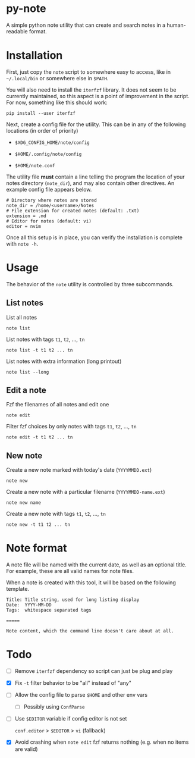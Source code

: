 # py-note

A simple python note utility that can create and search notes in a
human-readable format. 

# Installation

First, just copy the `note` script to somewhere easy to access, like in
`~/.local/bin` or somewhere else in `$PATH`.

You will also need to install the `iterfzf` library. It does not seem to be
currently maintained, so this aspect is a point of improvement in the script.
For now, something like this should work:

```
pip install --user iterfzf
```

Next, create a config file for the utility. This can be in any of the following
locations (in order of priority)

- `$XDG_CONFIG_HOME/note/config`

- `$HOME/.config/note/config`

- `$HOME/note.conf`

The utility file **must** contain a line telling the program the location of your
notes directory (`note_dir`), and may also contain other directives. An example
config file appears below.

```
# Directory where notes are stored
note_dir = /home/<username>/Notes
# File extension for created notes (default: .txt)
extension = .md
# Editor for notes (default: vi)
editor = nvim
```

Once all this setup is in place, you can verify the installation is complete
with `note -h`. 

# Usage

The behavior of the `note` utility is controlled by three subcommands.

## List notes

List all notes

```
note list
```

List notes with tags `t1`, `t2`, ..., `tn`

```
note list -t t1 t2 ... tn
```

List notes with extra information (long printout)

```
note list --long
```

## Edit a note

Fzf the filenames of all notes and edit one

```
note edit
```

Filter fzf choices by only notes with tags `t1`, `t2`, ..., `tn`

```
note edit -t t1 t2 ... tn
```

## New note

Create a new note marked with today's date (`YYYYMMDD.ext`)

```
note new
```

Create a new note with a particular filename (`YYYYMMDD-name.ext`)

```
note new name
```

Create a new note with tags `t1`, `t2`, ..., `tn`

```
note new -t t1 t2 ... tn
```

# Note format

A note file will be named with the current date, as well as an optional title.
For example, these are all valid names for note files.

When a note is created with this tool, it will be based on the following
template.

```
Title: Title string, used for long listing display
Date:  YYYY-MM-DD
Tags:  whitespace separated tags

=====

Note content, which the command line doesn't care about at all.
```

# Todo

- [ ] Remove `iterfzf` dependency so script can just be plug and play

- [x] Fix `-t` filter behavior to be "all" instead of "any"

- [ ] Allow the config file to parse `$HOME` and other env vars

  - [ ] Possibly using `ConfParse`

- [ ] Use `$EDITOR` variable if config editor is not set

    `conf.editor` > `$EDITOR` > `vi` (fallback)

- [x] Avoid crashing when `note edit` fzf returns nothing (e.g. when no items
    are valid)
